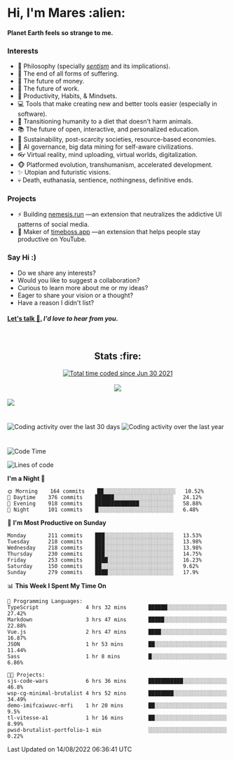 <h1>Hi, I'm Mares :alien:</h1>

#### Planet Earth feels so strange to me.

### **Interests**

- 🌊 Philosophy (specially [_sentism_][sentismmedium] and its implications).
- 🎯 The end of all forms of suffering.
- 💸 The future of money.
- 💼 The future of work.
- 🧠 Productivity, Habits, & Mindsets.
- 💻 Tools that make creating new and better tools easier (especially in software).
- 🥗 Transitioning humanity to a diet that doesn't harm animals.
- 📚 The future of open, interactive, and personalized education.
- 🌱 Sustainability, post-scarcity societies, resource-based economies.
- 🤖 AI governance, big data mining for self-aware civilizations.
- 👓 Virtual reality, mind uploading, virtual worlds, digitalization.
- 🐵 Platformed evolution, transhumanism, accelerated development.
- ✨ Utopian and futuristic visions.
- 💀 Death, euthanasia, sentience, nothingness, definitive ends.


### **Projects**

- ⚡ Building [nemesis.run](https://chrome.google.com/webstore/detail/nemesis-%E2%80%93-humane-design-f/blfbbifgjgikekfochleknjcopefifgo?hl=en) —an extension that neutralizes the addictive UI patterns of social media.
- 💎 Maker of [timeboss.app](https://timeboss.app) —an extension that helps people stay productive on YouTube.


### **Say Hi :)**

- Do we share any interests?
- Would you like to suggest a collaboration?
- Curious to learn more about me or my ideas?
- Eager to share your vision or a thought?
- Have a reason I didn't list?

#### [Let's talk :wave:.](mailto:mareszhar@gmail.com) _I'd love to hear from you_.

[sentismmedium]: https://medium.com/@mareszhar/born-a-prisoner-a-reflection-about-life-its-struggles-and-a-plan-to-escape-d8566ce9b026

<br>

<h2 align="center">Stats :fire:</h2>

<div align="center">
  <a href="https://wakatime.com/@cfdc0e0d-4860-4b62-9ff0-cb659185525e">
    <img src="https://wakatime.com/badge/user/cfdc0e0d-4860-4b62-9ff0-cb659185525e.svg" alt="Total time coded since Jun 30 2021" />
  </a>
</div>

<br>

<!-- 
Add or remove this: 
&dates=B1AAB3FF 
...or this...
&date_format=M%20j%5B%2C%20Y%5D
from the *streak stats URL below* if they get bugged and aren't updating: 
-->

<div align="center">
  <img src="https://github-readme-streak-stats.herokuapp.com?user=mareszhar&theme=black-ice&hide_border=true&stroke=FFFFFF15&ring=DF8FFE&fire=DF8FFE&currStreakLabel=DF8FFE&background=1A232A&currStreakNum=86FFAB&dates=B1AAB3FF&date_format=M%20j%5B%2C%20Y%5D">
</div>

<br>

<img src="https://activity-graph.herokuapp.com/graph?username=mareszhar&theme=nord&bg_color=00000000&color=979797&line=DF8FFE&point=00000000&area=true&hide_border=true">

<br>

<h1></h1>

<img src="https://wakatime.com/share/@mares/5df0ff02-9c79-41b4-b540-51dc9c65a57b.svg" alt="Coding activity over the last 30 days" />
<img src="https://wakatime.com/share/@mares/ea89ba71-f374-40af-930c-e0655909fe37.svg" alt="Coding activity over the last year" />

<h1></h1>

<!--START_SECTION:waka-->
![Code Time](http://img.shields.io/badge/Code%20Time-583%20hrs%2044%20mins-blue)

![Lines of code](https://img.shields.io/badge/From%20Hello%20World%20I%27ve%20Written-153%20Thousand%20lines%20of%20code-blue)

**I'm a Night 🦉** 

```text
🌞 Morning    164 commits    ██░░░░░░░░░░░░░░░░░░░░░░░   10.52% 
🌆 Daytime    376 commits    ██████░░░░░░░░░░░░░░░░░░░   24.12% 
🌃 Evening    918 commits    ██████████████░░░░░░░░░░░   58.88% 
🌙 Night      101 commits    █░░░░░░░░░░░░░░░░░░░░░░░░   6.48%

```
📅 **I'm Most Productive on Sunday** 

```text
Monday       211 commits    ███░░░░░░░░░░░░░░░░░░░░░░   13.53% 
Tuesday      218 commits    ███░░░░░░░░░░░░░░░░░░░░░░   13.98% 
Wednesday    218 commits    ███░░░░░░░░░░░░░░░░░░░░░░   13.98% 
Thursday     230 commits    ███░░░░░░░░░░░░░░░░░░░░░░   14.75% 
Friday       253 commits    ████░░░░░░░░░░░░░░░░░░░░░   16.23% 
Saturday     150 commits    ██░░░░░░░░░░░░░░░░░░░░░░░   9.62% 
Sunday       279 commits    ████░░░░░░░░░░░░░░░░░░░░░   17.9%

```


📊 **This Week I Spent My Time On** 

```text
💬 Programming Languages: 
TypeScript               4 hrs 32 mins       ██████░░░░░░░░░░░░░░░░░░░   27.42% 
Markdown                 3 hrs 47 mins       █████░░░░░░░░░░░░░░░░░░░░   22.88% 
Vue.js                   2 hrs 47 mins       ████░░░░░░░░░░░░░░░░░░░░░   16.87% 
JSON                     1 hr 53 mins        ██░░░░░░░░░░░░░░░░░░░░░░░   11.44% 
Sass                     1 hr 8 mins         █░░░░░░░░░░░░░░░░░░░░░░░░   6.86%

🐱‍💻 Projects: 
sjs-code-wars            6 hrs 36 mins       ███████████░░░░░░░░░░░░░░   46.8% 
wsp-cg-minimal-brutalist 4 hrs 52 mins       ████████░░░░░░░░░░░░░░░░░   34.49% 
demo-imifcaiwuvc-mrfi    1 hr 20 mins        ██░░░░░░░░░░░░░░░░░░░░░░░   9.5% 
tl-vitesse-a1            1 hr 16 mins        ██░░░░░░░░░░░░░░░░░░░░░░░   8.99% 
pwsd-brutalist-portfolio-1 min               ░░░░░░░░░░░░░░░░░░░░░░░░░   0.22%

```


 Last Updated on 14/08/2022 06:36:41 UTC
<!--END_SECTION:waka-->
